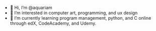 - 👋 Hi, I’m @aquariam
- 👀 I’m interested in computer art, programming, and ux design
- 🌱 I’m currently learning program management, python, and C online through edX, CodeAcademy, and Udemy.

<!---
aquariam/aquariam is a ✨ special ✨ repository because its `README.md` (this file) appears on your GitHub profile.
You can click the Preview link to take a look at your changes.
--->
